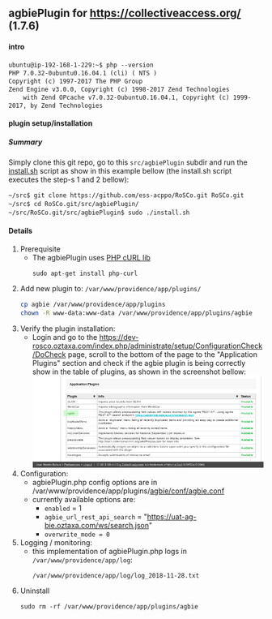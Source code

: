 ## agbiePlugin for https://collectiveaccess.org/ (1.7.6)
#### intro

```
ubuntu@ip-192-168-1-229:~$ php --version
PHP 7.0.32-0ubuntu0.16.04.1 (cli) ( NTS )
Copyright (c) 1997-2017 The PHP Group
Zend Engine v3.0.0, Copyright (c) 1998-2017 Zend Technologies
    with Zend OPcache v7.0.32-0ubuntu0.16.04.1, Copyright (c) 1999-2017, by Zend Technologies
```    
#### plugin setup/installation
##### Summary
Simply clone this git repo, go to this `src/agbiePlugin` subdir and run the [install.sh](./install.sh) script as show in this example bellow (the install.sh script executes the step-s 1 and 2 bellow):
```BASH
~/src$ git clone https://github.com/ess-acppo/RoSCo.git RoSCo.git
~/src$ cd RoSCo.git/src/agbiePlugin/
~/src/RoSCo.git/src/agbiePlugin$ sudo ./install.sh
```

#### Details
1. Prerequisite
   - The agbiePlugin uses [PHP cURL lib]( https://secure.php.net/manual/en/book.curl.php)
     ```
     sudo apt-get install php-curl
     ```
2. Add new plugin to: `/var/www/providence/app/plugins/`
   ```BASH
   cp agbie /var/www/providence/app/plugins
   chown -R www-data:www-data /var/www/providence/app/plugins/agbie
   ```
3. Verify the plugin installation:   
   - Login and go to the https://dev-rosco.oztaxa.com/index.php/administrate/setup/ConfigurationCheck/DoCheck page, scroll to the bottom of the page to the "Application Plugins" section and check if the agbie plugin is being correctly show in the table of plugins, as shown in the screenshot bellow:
     ![Alt text](https://raw.githubusercontent.com/ess-acppo/RoSCo/master/src/agbiePlugin/agbiePlugin_install_verification.png "Application Plugins")
4. Configuration:
   - agbiePlugin.php config options are in /var/www/providence/app/plugins/[agbie/conf/agbie.conf](./agbie/conf/agbie.conf)
   - currently available options are:
     - `enabled` = 1
     - `agbie_url_rest_api_search` = "https://uat-ag-bie.oztaxa.com/ws/search.json"
     - `overwrite_mode = 0`
5. Logging / monitoring:
   - this implementation of agbiePlugin.php logs in `/var/www/providence/app/log`:
     ```
     /var/www/providence/app/log/log_2018-11-28.txt
     ```
6. Uninstall
   ```
   sudo rm -rf /var/www/providence/app/plugins/agbie
   ```
   
